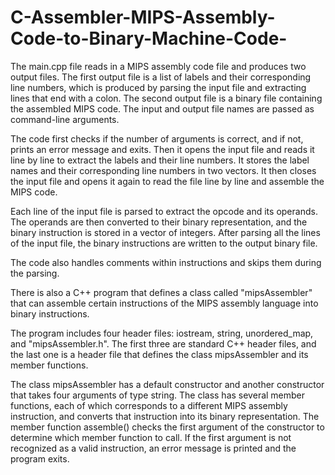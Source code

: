 # C-Assembler-MIPS-Assembly-Code-to-Binary-Machine-Code-

The main.cpp file reads in a MIPS assembly code file and produces two output files. The first output file is a list of labels and their corresponding line numbers, which is produced by parsing the input file and extracting lines that end with a colon. The second output file is a binary file containing the assembled MIPS code. The input and output file names are passed as command-line arguments.

The code first checks if the number of arguments is correct, and if not, prints an error message and exits. Then it opens the input file and reads it line by line to extract the labels and their line numbers. It stores the label names and their corresponding line numbers in two vectors. It then closes the input file and opens it again to read the file line by line and assemble the MIPS code.

Each line of the input file is parsed to extract the opcode and its operands. The operands are then converted to their binary representation, and the binary instruction is stored in a vector of integers. After parsing all the lines of the input file, the binary instructions are written to the output binary file.

The code also handles comments within instructions and skips them during the parsing.

There is also a C++ program that defines a class called "mipsAssembler" that can assemble certain instructions of the MIPS assembly language into binary instructions.

The program includes four header files: iostream, string, unordered_map, and "mipsAssembler.h". The first three are standard C++ header files, and the last one is a header file that defines the class mipsAssembler and its member functions.

The class mipsAssembler has a default constructor and another constructor that takes four arguments of type string. The class has several member functions, each of which corresponds to a different MIPS assembly instruction, and converts that instruction into its binary representation. The member function assemble() checks the first argument of the constructor to determine which member function to call. If the first argument is not recognized as a valid instruction, an error message is printed and the program exits.
